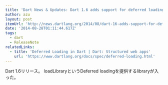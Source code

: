 ```yaml
---
title: 'Dart News & Updates: Dart 1.6 adds support for deferred loading'
author: azu
layout: post
itemUrl: 'http://news.dartlang.org/2014/08/dart-16-adds-support-for-deferred.html'
date: '2014-08-28T01:11:44.617Z'
tags:
  - dart
  - ReleaseNote
relatedLinks:
  - title: 'Deferred Loading in Dart | Dart: Structured web apps'
    url: 'https://www.dartlang.org/docs/spec/deferred-loading.html'
---
```

Dart 1.6リリース。
loadLibraryというDeferred loadingを提供するlibraryが入った。
